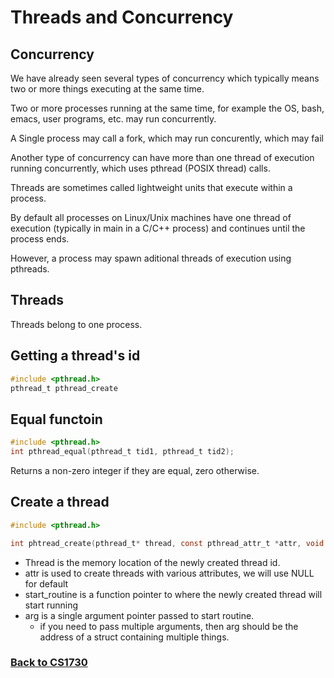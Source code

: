 # Threads and Concurrency

## Concurrency

We have already seen several types of concurrency which typically means two or more things executing at the same time.

Two or more processes running at the same time, for example the OS, bash, emacs, user programs, etc. may run concurrently.

A Single process may call a fork, which may run concurently, which may fail

Another type of concurrency can have more than one thread of execution running concurrently, which uses pthread (POSIX thread) calls.

Threads are sometimes called lightweight units that execute within a process.

By default all processes on Linux/Unix machines have one thread of execution (typically in main in a C/C++ process) and continues until the process ends.

However, a process may spawn aditional threads of execution using pthreads.


## Threads

Threads belong to one process.

## Getting a thread's id

```c
#include <pthread.h>
pthread_t pthread_create
```

## Equal functoin
```c
#include <pthread.h>
int pthread_equal(pthread_t tid1, pthread_t tid2);
```
Returns a non-zero integer if they are equal, zero otherwise.

## Create a thread
```c
#include <pthread.h>

int phtread_create(pthread_t* thread, const pthread_attr_t *attr, void * (* start_routine) (void *), void * arg);
```
- Thread is the memory location of the newly created thread id.
- attr is used to create threads with various attributes, we will use NULL for default
- start_routine is a function pointer to where the newly created thread will start running
- arg is a single argument pointer passed to start routine.
  - if you need to pass multiple arguments, then arg should be the
    address of a struct containing multiple things.

### [Back to CS1730](%WEBPATH%/classes/cs1730/)